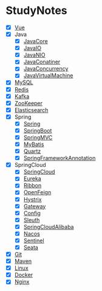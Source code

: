 # StudyNotes

- [x] [Vue](https://github.com/onezilin/StudyNotes/blob/master/Vue/Vue.md)
- [x] Java
  - [x] [JavaCore](https://github.com/onezilin/StudyNotes/blob/master/Java/JavaCore.md)
  - [x] [JavaIO](https://github.com/onezilin/StudyNotes/blob/master/Java/JavaIO.md)
  - [x] [JavaNIO](https://github.com/onezilin/StudyNotes/blob/master/Java/JavaNIO.md)
  - [x] [JavaConatiner](https://github.com/onezilin/StudyNotes/blob/master/Java/JavaContainer.md)
  - [x] [JavaConcurrency](https://github.com/onezilin/StudyNotes/blob/master/Java/JavaConcurrency.md)
  - [x] [JavaVirtualMachine](https://github.com/onezilin/StudyNotes/blob/master/Java/JavaVirtualMachine.md)
- [x] [MySQL](https://github.com/onezilin/StudyNotes/blob/master/MySQL/MySQL.md)
- [x] [Redis](https://github.com/onezilin/StudyNotes/blob/master/Redis/Redis.md)
- [x] [Kafka](https://github.com/onezilin/StudyNotes/blob/master/Kafka/Kafka.md)
- [x] [ZooKeeper](https://github.com/onezilin/StudyNotes/blob/master/Zookeeper/Zookeeper.md)
- [x] [Elasticsearch](https://github.com/onezilin/StudyNotes/blob/master/Elasticsearch/Elasticsearch.md)
- [x] Spring
  - [x] [Spring](https://github.com/onezilin/StudyNotes/blob/master/Spring/Spring.md)
  - [x] [SpringBoot](https://github.com/onezilin/StudyNotes/blob/master/SpringBoot/SpringBoot.md)
  - [x] [SpringMVC](https://github.com/onezilin/StudyNotes/blob/master/SpringMVC/SpringMVC.md)
  - [x] [MyBatis](https://github.com/onezilin/StudyNotes/blob/master/MyBatis/MyBatis.md)
  - [x] [Quartz](https://github.com/onezilin/StudyNotes/blob/master/Quartz/Quartz.md)
  - [x] [SpringFrameworkAnnotation](https://github.com/onezilin/StudyNotes/blob/master/Spring/SpringFrameworkAnnotation.md)
- [x] SpringCloud
  - [x] [SpringCloud](https://github.com/onezilin/StudyNotes/blob/master/SpringCloud/SpringCloud.md)
  - [x] [Eureka](https://github.com/onezilin/StudyNotes/blob/master/Eureka/Eureka.md)
  - [x] [Ribbon](https://github.com/onezilin/StudyNotes/blob/master/Ribbon/Ribbon.md)
  - [x] [OpenFeign](https://github.com/onezilin/StudyNotes/blob/master/OpenFeign/OpenFeign.md)
  - [x] [Hystrix](https://github.com/onezilin/StudyNotes/blob/master/Hystrix/Hystrix.md)
  - [x] [Gateway](https://github.com/onezilin/StudyNotes/blob/master/Gateway/Gateway.md)
  - [x] [Config](https://github.com/onezilin/StudyNotes/blob/master/Config/Config.md)
  - [x] [Sleuth](https://github.com/onezilin/StudyNotes/blob/master/Sleuth/Sleuth.md)
  - [x] [SpringCloudAlibaba](https://github.com/onezilin/StudyNotes/blob/master/SpringCloud/SpringCloudAlibaba.md)
  - [x] [Nacos](https://github.com/onezilin/StudyNotes/blob/master/Nacos/Nacos.md)
  - [x] [Sentinel](https://github.com/onezilin/StudyNotes/blob/master/Sentinel/Sentinel.md)
  - [x] [Seata](https://github.com/onezilin/StudyNotes/blob/master/Seata/Seata.md)
- [x] [Git](https://github.com/onezilin/StudyNotes/blob/master/Git/Git.md)
- [x] [Maven](https://github.com/onezilin/StudyNotes/blob/master/Maven/Maven.md)
- [x] [Linux](https://github.com/onezilin/StudyNotes/blob/master/Linux/Linux.md)
- [x] [Docker](https://github.com/onezilin/StudyNotes/blob/master/Docker/Docker.md)
- [x] [Nginx](https://github.com/onezilin/StudyNotes/blob/master/Nginx/Nginx.md)
